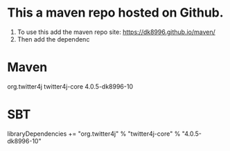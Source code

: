 # This a maven repo hosted on Github.  
1) To use this add the maven repo site: https://dk8996.github.io/maven/
2) Then add the dependenc
# Maven
<dependency>
    <groupId>org.twitter4j</groupId>
    <artifactId>twitter4j-core</artifactId>
    <version>4.0.5-dk8996-10</version>
</dependency>

# SBT
libraryDependencies += "org.twitter4j" % "twitter4j-core" % "4.0.5-dk8996-10"
